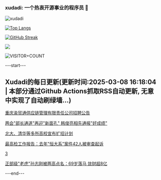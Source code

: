 ### xudadi: 一个热衷开源事业的程序员 👋

![xudadi](https://github-readme-stats-git-masterorgs-github-readme-stats-team.vercel.app/api?username=xudadi)

[![Top Langs](https://github-readme-stats.vercel.app/api/top-langs/?username=xudadi)](https://github.com/anuraghazra/github-readme-stats)

[![GitHub Streak](https://streak-stats.demolab.com?user=xudadi&locale=zh_Hans)](https://git.io/streak-stats)

![](https://raw.githubusercontent.com/xudadi/xudadi/main/assets/github-contribution-grid-snake.svg)

![VISITOR+COUNT](https://komarev.com/ghpvc/?username=xudadi&label=VISITOR+COUNT)


---start---

## Xudadi的每日更新(更新时间:2025-03-08 16:18:04 | 本部分通过Github Actions抓取RSS自动更新, 无意中实现了自动刷绿墙...)

[重庆渝贸通供应链管理有限责任公司招聘公告](https://www.gongkaoleida.com/article/2314030)

[两会"部长通道"再迎"新面孔" 韩俊亮相先通报"好成绩"](https://m.163.com/news/article/JQ4K0J2I051482MP.html)

[北大、清华等多所高校宣布扩招计划](https://m.163.com/news/article/JQ4JPRNH000189PS.html)

[最高检工作报告：去年"恒大系"案件42人被审查起诉](https://m.163.com/news/article/JQ4CP9HO0514R9P4.html)

[3](https://m.163.com/touch/news/sub/domestic)

[正部级"老虎"孙志刚被两高点名：69岁落马 敛财超8亿](https://m.163.com/news/article/JQ4D6PP4051482MP.html)

---end---

